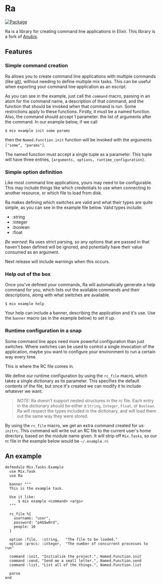 Ra
==

[![Package](http://img.shields.io/hexpm/v/anubis.svg)](https://hex.pm/packages/anubis)

Ra is a library for creating command line applications in Elixir. This library
is a fork of [Anubis][anubis].

## Features

### Simple command creation

Ra allows you to create command line applications with multiple commands (like [git](http://git-scm.com/)), without needing to define multiple mix tasks. This can be useful when exporting your command line application as an escript.

As you can see in the example, just call the `command` macro, passing in an atom for the command name, a description of that command, and the function that should be invoked when that command is run. Some restrictions apply to these functions. Firstly, it must be a named function. Also, the command should accept 1 parameter: the list of arguments after the command. In our example below, if we call

    $ mix example init some params

then the `Named.Function.init` function will be invoked with the arguments `["some", "params"]`.

The named function must accept a single tuple as a parameter. This tuple will have three entries, `{arguments, options, runtime_configuration}`.

### Simple option definition

Like most command line applications, yours may need to be configurable. This may include things like which credentials to use when connecting to another resource, or which file to load from disk.

Ra makes defining which switches are valid and what their types are quite simple, as you can see in the example file below. Valid types include:

* :string
* :integer
* :boolean
* :float

*Be warned*: Ra uses strict parsing, so any options that are passed in that haven't been defined will be ignored, and potentially have their value consumed as an argument.

Next release will include warnings when this occurs.

### Help out of the box

Once you've defined your commands, Ra will automatically generate a help command for you, which lists out the available commands and their descriptions, along with what switches are available.

    $ mix example help

Your help can include a banner, describing the application and it's use. Use the `banner` macro (as in the example below) to set it up.

### Runtime configuration in a snap

Some command line apps need more powerful configuration than just switches. Where switches can be used to control a single invocation of the application, maybe you want to configure your environment to run a certain way every time.

This is where the RC file comes in.

We define our runtime configuration by using the `rc_file` macro, which takes a single dictionary as its parameter. This specifies the default contents of the file, but once it's created we can modify it to include whatever we want.

> *NOTE:* Ra doesn't support nested structures in the rc file. Each entry in the dictionary should be either a `String`, `Integer`, `Float`, or `Boolean`. Ra will respect the types included in the dictionary, and will load them out the same way they were stored.

By using the `rc_file` macro, we get an extra command created for us: `initrc`. This command will write out an RC file to the current user's home directory, based on the module name given. It will strip off `Mix.Tasks`, so our rc file in the example below would be `~/.example.rc`

## An example

    defmodule Mix.Tasks.Example
      use Mix.Task
      use Ra

      banner """
      This is the example task.

      Use it like:
          $ mix example <command> <args>
      """

      rc_file %{
        username: "user",
        password: "p4$$w0rd",
        people: 10
      }

      option :file,  :string,   "The file to be loaded."
      option :procs: :integer,  "The number of concurrent processes to run"

      command :init, "Initialize the project.", Named.Function.init
      command :send, "Send me a small letter.", Named.Function.send
      command :list, "List all of the things.", Named.Function.list

      parse
    end

[anubis]: https://hex.pm/packages/anubis
